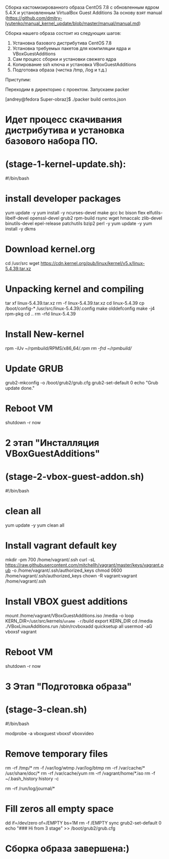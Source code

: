 Сборка кастомизированного образа CentOS 7.8 с обновленным ядром 5.4.Х и установленным VirtualBox Guest Additions
За основу взят manual (https://github.com/dmitry-lyutenko/manual_kernel_update/blob/master/manual/manual.md)

Сборка нашего образа состоит из следующих шагов:
1) Установка базового дистрибутива CentOS 7.8
2) Установка требуемых пакетов для компиляции ядра и VBoxGuestAdditions
3) Сам процесс сборки и установки свежего ядра 
4) Копирование ssh ключа и установка VBoxGuestAdditions
5) Подготовка образа (чистка /tmp, /log и т.д.)

Приступим:

Переходим в директорию с проектом. Запускаем packer

[andrey@fedora Super-obraz]$ ./packer build centos.json

# Идет процесс скачивания дистрибутива и установка базового набора ПО.
# (stage-1-kernel-update.sh):

#!/bin/bash

# install developer packages 

yum update -y
yum install -y ncurses-devel make gcc bc bison flex elfutils-libelf-devel openssl-devel grub2 rpm-build rsync wget hmaccalc zlib-devel binutils-devel epel-release patchutils bzip2 perl -y
yum update -y
yum install -y dkms

# Download kernel.org

cd /usr/src
wget https://cdn.kernel.org/pub/linux/kernel/v5.x/linux-5.4.39.tar.xz

# Unpacking kernel and compiling

tar xf linux-5.4.39.tar.xz
rm -f linux-5.4.39.tar.xz
cd linux-5.4.39
cp /boot/config-* /usr/src/linux-5.4.39/.config
make olddefconfig
make -j4 rpm-pkg
cd ..
rm -rfd linux-5.4.39

# Install New-kernel

rpm -iUv ~/rpmbuild/RPMS/x86_64/*.rpm
rm -frd ~/rpmbuild/*

# Update GRUB
grub2-mkconfig -o /boot/grub2/grub.cfg
grub2-set-default 0
echo "Grub update done."
# Reboot VM
shutdown -r now

# 2 этап "Инсталляция VBoxGuestAdditions"
# (stage-2-vbox-guest-addon.sh)

#!/bin/bash

# clean all
yum update -y
yum clean all


# Install vagrant default key
mkdir -pm 700 /home/vagrant/.ssh
curl -sL https://raw.githubusercontent.com/mitchellh/vagrant/master/keys/vagrant.pub -o /home/vagrant/.ssh/authorized_keys
chmod 0600 /home/vagrant/.ssh/authorized_keys
chown -R vagrant:vagrant /home/vagrant/.ssh

# Install VBOX guest additions
mount /home/vagrant/VBoxGuestAdditions.iso /media -o loop
KERN_DIR=/usr/src/kernels/`uname -r`/build
export KERN_DIR
cd /media
./VBoxLinuxAdditions.run
/sbin/rcvboxadd quicksetup all
usermod -aG vboxsf vagrant

# Reboot VM
shutdown -r now

# 3 Этап "Подготовка образа"
# (stage-3-clean.sh)

#!/bin/bash

modprobe -a vboxguest vboxsf vboxvideo

# Remove temporary files
rm -rf /tmp/*
rm  -f /var/log/wtmp /var/log/btmp
rm -rf /var/cache/* /usr/share/doc/*
rm -rf /var/cache/yum
rm -rf /vagrant/home/*.iso
rm  -f ~/.bash_history
history -c

rm -rf /run/log/journal/*

# Fill zeros all empty space
dd if=/dev/zero of=/EMPTY bs=1M
rm -f /EMPTY
sync
grub2-set-default 0
echo "###   Hi from 3 stage" >> /boot/grub2/grub.cfg

# Сборка образа завершена:)
